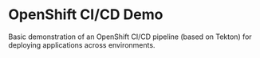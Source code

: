 # OpenShift CI/CD Demo

Basic demonstration of an OpenShift CI/CD pipeline (based on Tekton) for deploying applications across environments.
